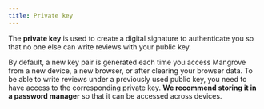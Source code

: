 ```yaml
---
title: Private key
---
```


The **private key** is used to create a digital signature to authenticate you so that no one else can write reviews with your public key.

By default, a new key pair is generated each time you access Mangrove from a new device, a new browser, or after clearing your browser data. To be able to write reviews under a previously used public key, you need to have access to the corresponding private key. **We recommend storing it in a password manager** so that it can be accessed across devices.

